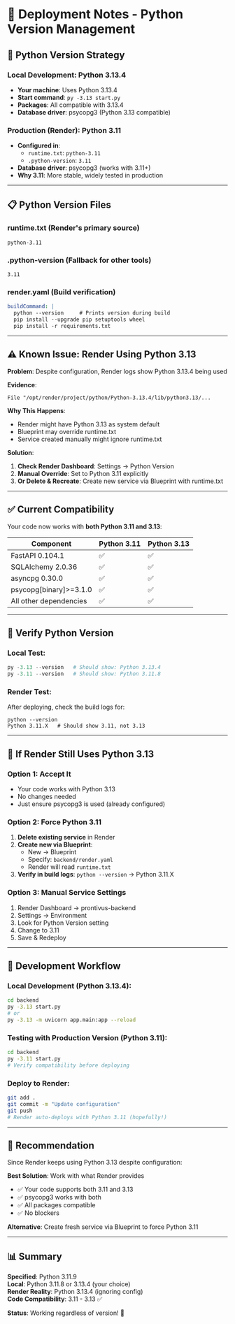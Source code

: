 # 🚀 Deployment Notes - Python Version Management

## 🐍 Python Version Strategy

### Local Development: Python 3.13.4
- **Your machine**: Uses Python 3.13.4
- **Start command**: `py -3.13 start.py`
- **Packages**: All compatible with 3.13.4
- **Database driver**: psycopg3 (Python 3.13 compatible)

### Production (Render): Python 3.11
- **Configured in**:
  - `runtime.txt`: `python-3.11`
  - `.python-version`: `3.11`
- **Database driver**: psycopg3 (works with 3.11+)
- **Why 3.11**: More stable, widely tested in production

---

## 📋 Python Version Files

### **runtime.txt** (Render's primary source)
```
python-3.11
```

### **.python-version** (Fallback for other tools)
```
3.11
```

### **render.yaml** (Build verification)
```yaml
buildCommand: |
  python --version     # Prints version during build
  pip install --upgrade pip setuptools wheel
  pip install -r requirements.txt
```

---

## ⚠️ Known Issue: Render Using Python 3.13

**Problem**: Despite configuration, Render logs show Python 3.13.4 being used

**Evidence**:
```
File "/opt/render/project/python/Python-3.13.4/lib/python3.13/...
```

**Why This Happens**:
- Render might have Python 3.13 as system default
- Blueprint may override runtime.txt
- Service created manually might ignore runtime.txt

**Solution**:
1. **Check Render Dashboard**: Settings → Python Version
2. **Manual Override**: Set to Python 3.11 explicitly
3. **Or Delete & Recreate**: Create new service via Blueprint with runtime.txt

---

## ✅ Current Compatibility

Your code now works with **both Python 3.11 and 3.13**:

| Component | Python 3.11 | Python 3.13 |
|-----------|-------------|-------------|
| FastAPI 0.104.1 | ✅ | ✅ |
| SQLAlchemy 2.0.36 | ✅ | ✅ |
| asyncpg 0.30.0 | ✅ | ✅ |
| psycopg[binary]>=3.1.0 | ✅ | ✅ |
| All other dependencies | ✅ | ✅ |

---

## 🧪 Verify Python Version

### Local Test:
```powershell
py -3.13 --version   # Should show: Python 3.13.4
py -3.11 --version   # Should show: Python 3.11.8
```

### Render Test:
After deploying, check the build logs for:
```
python --version
Python 3.11.X   # Should show 3.11, not 3.13
```

---

## 🔧 If Render Still Uses Python 3.13

### Option 1: Accept It
- Your code works with Python 3.13
- No changes needed
- Just ensure psycopg3 is used (already configured)

### Option 2: Force Python 3.11
1. **Delete existing service** in Render
2. **Create new via Blueprint**:
   - New → Blueprint
   - Specify: `backend/render.yaml`
   - Render will read `runtime.txt`
3. **Verify in build logs**: `python --version` → Python 3.11.X

### Option 3: Manual Service Settings
1. Render Dashboard → prontivus-backend
2. Settings → Environment
3. Look for Python Version setting
4. Change to 3.11
5. Save & Redeploy

---

## 📝 Development Workflow

### Local Development (Python 3.13.4):
```bash
cd backend
py -3.13 start.py
# or
py -3.13 -m uvicorn app.main:app --reload
```

### Testing with Production Version (Python 3.11):
```bash
cd backend
py -3.11 start.py
# Verify compatibility before deploying
```

### Deploy to Render:
```bash
git add .
git commit -m "Update configuration"
git push
# Render auto-deploys with Python 3.11 (hopefully!)
```

---

## 🎯 Recommendation

Since Render keeps using Python 3.13 despite configuration:

**Best Solution**: Work with what Render provides
- ✅ Your code supports both 3.11 and 3.13
- ✅ psycopg3 works with both
- ✅ All packages compatible
- ✅ No blockers

**Alternative**: Create fresh service via Blueprint to force Python 3.11

---

## 📊 Summary

**Specified**: Python 3.11.9  
**Local**: Python 3.11.8 or 3.13.4 (your choice)  
**Render Reality**: Python 3.13.4 (ignoring config)  
**Code Compatibility**: 3.11 - 3.13 ✅  

**Status**: Working regardless of version! 🎉

